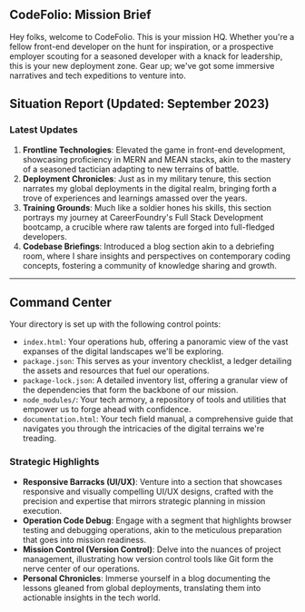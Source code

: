 ## CodeFolio: Mission Brief

Hey folks, welcome to CodeFolio. This is your mission HQ. Whether you're a fellow front-end developer on the hunt for inspiration, or a prospective employer scouting for a seasoned developer with a knack for leadership, this is your new deployment zone. Gear up; we've got some immersive narratives and tech expeditions to venture into.

## Situation Report (Updated: September 2023)

### Latest Updates

1. **Frontline Technologies**: Elevated the game in front-end development, showcasing proficiency in MERN and MEAN stacks, akin to the mastery of a seasoned tactician adapting to new terrains of battle.
2. **Deployment Chronicles**: Just as in my military tenure, this section narrates my global deployments in the digital realm, bringing forth a trove of experiences and learnings amassed over the years.
3. **Training Grounds**: Much like a soldier hones his skills, this section portrays my journey at CareerFoundry's Full Stack Development bootcamp, a crucible where raw talents are forged into full-fledged developers.
4. **Codebase Briefings**: Introduced a blog section akin to a debriefing room, where I share insights and perspectives on contemporary coding concepts, fostering a community of knowledge sharing and growth.

---

## Command Center

Your directory is set up with the following control points:

-   `index.html`: Your operations hub, offering a panoramic view of the vast expanses of the digital landscapes we'll be exploring.
-   `package.json`: This serves as your inventory checklist, a ledger detailing the assets and resources that fuel our operations.
-   `package-lock.json`: A detailed inventory list, offering a granular view of the dependencies that form the backbone of our mission.
-   `node_modules/`: Your tech armory, a repository of tools and utilities that empower us to forge ahead with confidence.
-   `documentation.html`: Your tech field manual, a comprehensive guide that navigates you through the intricacies of the digital terrains we're treading.

### Strategic Highlights

-   **Responsive Barracks (UI/UX)**: Venture into a section that showcases responsive and visually compelling UI/UX designs, crafted with the precision and expertise that mirrors strategic planning in mission execution.
-   **Operation Code Debug**: Engage with a segment that highlights browser testing and debugging operations, akin to the meticulous preparation that goes into mission readiness.
-   **Mission Control (Version Control)**: Delve into the nuances of project management, illustrating how version control tools like Git form the nerve center of our operations.
-   **Personal Chronicles**: Immerse yourself in a blog documenting the lessons gleaned from global deployments, translating them into actionable insights in the tech world.
